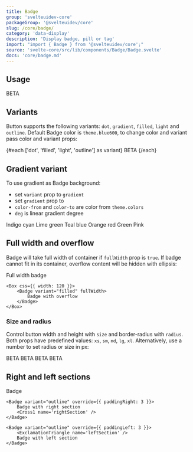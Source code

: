 ```yaml
---
title: Badge
group: 'svelteuidev-core'
packageGroup: '@svelteuidev/core'
slug: /core/badge/
category: 'data-display'
description: 'Display badge, pill or tag'
import: "import { Badge } from '@svelteuidev/core';"
source: 'svelte-core/src/lib/components/Badge/Badge.svelte'
docs: 'core/badge.md'
---
```


<script>
    import { Badge, Box } from '@svelteuidev/core';
    import { ExclamationTriangle, Cross1 } from "radix-icons-svelte";
    import { Heading, Preview } from 'components';

    const badge = `
    
    `
</script>

<Heading />

## Usage

<Preview cols={1}>
    <Badge>BETA</Badge>
</Preview>

## Variants

Button supports the following variants: `dot`, `gradient`, `filled`, `light` and `outline`. Default Badge color is `theme.blue600`, to change color and variant pass color and variant props:

<Preview cols={4}>
    {#each ['dot', 'filled', 'light', 'outline'] as variant}
        <Badge variant={variant}>BETA</Badge>
    {/each}
</Preview>

## Gradient variant

To use gradient as Badge background:

- set `variant` prop to `gradient`
- set `gradient` prop to
- `color-from` and `color-to` are color from `theme.colors`
- `deg` is linear gradient degree

<Preview cols={5} >
    <Badge variant="gradient" gradient={{ from: 'indigo', to: 'cyan', deg: 45 }}>Indigo cyan</Badge>
    <Badge variant="gradient" gradient={{ from: 'cyan', to: 'lime', deg: 105 }}>Lime green</Badge>
    <Badge variant="gradient" gradient={{ from: 'teal', to: 'blue', deg: 60 }}>Teal blue</Badge>
    <Badge variant="gradient" gradient={{ from: 'orange', to: 'red', deg: 45 }}>Orange red</Badge>
    <Badge variant="gradient" gradient={{ from: 'green', to: 'pink', deg: 35 }}>Green Pink</Badge>
</Preview>

## Full width and overflow

Badge will take full width of container if `fullWidth` prop is `true`.
If badge cannot fit in its container, overflow content will be hidden with ellipsis:

<Preview cols={2}>
    <Box css={{ width: 200 }}>
        <Badge variant="filled" fullWidth>
            Full width badge
        </Badge>
    </Box>

    <Box css={{ width: 120 }}>
        <Badge variant="filled" fullWidth>
            Badge with overflow
        </Badge>
    </Box>

</Preview>

### Size and radius

Control button width and height with `size` and border-radius with `radius`. Both props have predefined values: `xs`, `sm`, `md`, `lg`, `xl`. Alternatively, use a number to set radius or size in px:

<Preview cols={4}>
    <Badge size='xs' radius="lg" variant="filled">BETA</Badge>
    <Badge radius={10} variant="filled">BETA</Badge>
    <Badge size="xl" radius='xs' variant="filled">BETA</Badge>
    <Badge size='lg' variant="filled">BETA</Badge>
</Preview>

## Right and left sections

<Preview>
    <Badge size="lg" radius="xl" color="teal">
        Badge
    </Badge>

    <Badge variant="outline" override={{ paddingRight: 3 }}>
        Badge with right section
        <Cross1 name='rightSection' />
    </Badge>

    <Badge variant="outline" override={{ paddingLeft: 3 }}>
        <ExclamationTriangle name='leftSection' />
        Badge with left section
    </Badge>

</Preview>
